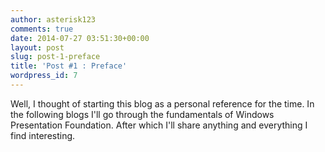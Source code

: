 ```yaml
---
author: asterisk123
comments: true
date: 2014-07-27 03:51:30+00:00
layout: post
slug: post-1-preface
title: 'Post #1 : Preface'
wordpress_id: 7
---
```


Well, I thought of starting this blog as a personal reference for the time. In the following blogs I'll go through the fundamentals of Windows Presentation Foundation. After which I'll share anything and everything I find interesting.
